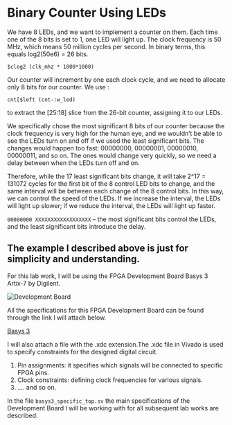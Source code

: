 # **Binary Counter Using LEDs**

We have 8 LEDs, and we want to implement a counter on them. Each time one of the 8 bits is set to 1, one LED will light up. The clock frequency is 50 MHz, which means 50 million cycles per second. In binary terms, this equals log2(50e6) = 26 bits.
 
```$clog2 (clk_mhz * 1000*1000)```                                                                                                                           

Our counter will increment by one each clock cycle, and we need to allocate only 8 bits for our counter. We use :

```cnt[$left (cnt-:w_led)```                                                                                                                                       

to extract the [25:18] slice from the 26-bit counter, assigning it to our LEDs.

We specifically chose the most significant 8 bits of our counter because the clock frequency is very high for the human eye, and we wouldn’t be able to see the LEDs turn on and off if we used the least significant bits. The changes would happen too fast: 00000000, 00000001, 00000010, 00000011, and so on. The ones would change very quickly, so we need a delay between when the LEDs turn off and on.

Therefore, while the 17 least significant bits change, it will take 2^17 = 131072 cycles for the first bit of the 8 control LED bits to change, and the same interval will be between each change of the 8 control bits. In this way, we can control the speed of the LEDs. If we increase the interval, the LEDs will light up slower; if we reduce the interval, the LEDs will light up faster.

```00000000 XXXXXXXXXXXXXXXXXX``` – the most significant bits control the LEDs, and the least significant bits introduce the delay.

## The example I described above is just for simplicity and understanding.

For this lab work, I will be using the FPGA Development Board Basys 3 Artix-7 by Digilent.

![Development Board](basys_3.jpg)

All the specifications for this FPGA Development Board can be found through the link I will attach below.

[Basys 3](https://digilent.com/reference/programmable-logic/basys-3/reference-manual)


I will also attach a file with the .xdc extension.The .xdc file in Vivado is used to specify constraints for the designed digital circuit.
1. Pin assignments: it specifies which signals will be connected to specific FPGA pins.
2. Clock constraints: defining clock frequencies for various signals.
3. .... and so on.

In the file  ```basys3_specific_top.sv```  the main specifications of the Development Board I will be working with for all subsequent lab works are described.